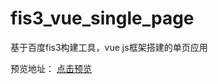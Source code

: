 # fis3_vue_single_page
基于百度fis3构建工具，vue js框架搭建的单页应用

预览地址： <a  target="_blank"  href="https://github.com/zky86/fis3_vue_single_page/blob/master/index.html">点击预览</a>


